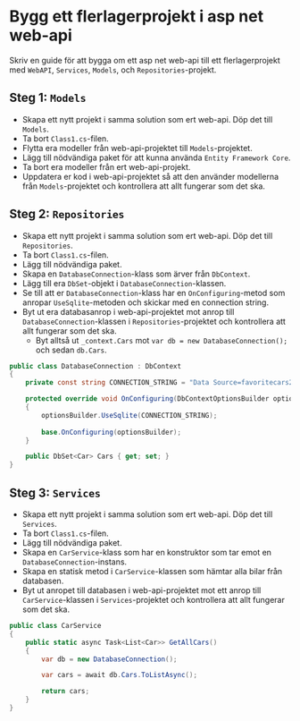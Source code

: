 # Bygg ett flerlagerprojekt i asp net web-api

Skriv en guide för att bygga om ett asp net web-api till ett flerlagerprojekt med `WebAPI`, `Services`, `Models`, och `Repositories`-projekt.

## Steg 1: `Models`

- Skapa ett nytt projekt i samma solution som ert web-api. Döp det till `Models`.
- Ta bort `Class1.cs`-filen.
- Flytta era modeller från web-api-projektet till `Models`-projektet.
- Lägg till nödvändiga paket för att kunna använda `Entity Framework Core`.
- Ta bort era modeller från ert web-api-projekt.
- Uppdatera er kod i web-api-projektet så att den använder modellerna från `Models`-projektet och kontrollera att allt fungerar som det ska.

## Steg 2: `Repositories`

- Skapa ett nytt projekt i samma solution som ert web-api. Döp det till `Repositories`.
- Ta bort `Class1.cs`-filen.
- Lägg till nödvändiga paket.
- Skapa en `DatabaseConnection`-klass som ärver från `DbContext`.
- Lägg till era `DbSet`-objekt i `DatabaseConnection`-klassen.
- Se till att er `DatabaseConnection`-klass har en `OnConfiguring`-metod som anropar `UseSqlite`-metoden och skickar med en connection string.
- Byt ut era databasanrop i web-api-projektet mot anrop till `DatabaseConnection`-klassen i `Repositories`-projektet och kontrollera att allt fungerar som det ska.
  - Byt alltså ut `_context.Cars` mot `var db = new DatabaseConnection();` och sedan `db.Cars`.

```csharp
public class DatabaseConnection : DbContext
{
    private const string CONNECTION_STRING = "Data Source=favoritecars2.sqlite";

    protected override void OnConfiguring(DbContextOptionsBuilder optionsBuilder)
    {
        optionsBuilder.UseSqlite(CONNECTION_STRING);
        
        base.OnConfiguring(optionsBuilder);
    }

    public DbSet<Car> Cars { get; set; }
}
```

## Steg 3: `Services`

- Skapa ett nytt projekt i samma solution som ert web-api. Döp det till `Services`.
- Ta bort `Class1.cs`-filen.
- Lägg till nödvändiga paket.
- Skapa en `CarService`-klass som har en konstruktor som tar emot en `DatabaseConnection`-instans.
- Skapa en statisk metod i `CarService`-klassen som hämtar alla bilar från databasen.
- Byt ut anropet till databasen i web-api-projektet mot ett anrop till `CarService`-klassen i `Services`-projektet och kontrollera att allt fungerar som det ska.

```csharp
public class CarService
{
    public static async Task<List<Car>> GetAllCars()
    {
        var db = new DatabaseConnection();

        var cars = await db.Cars.ToListAsync();

        return cars;
    }
}
```

